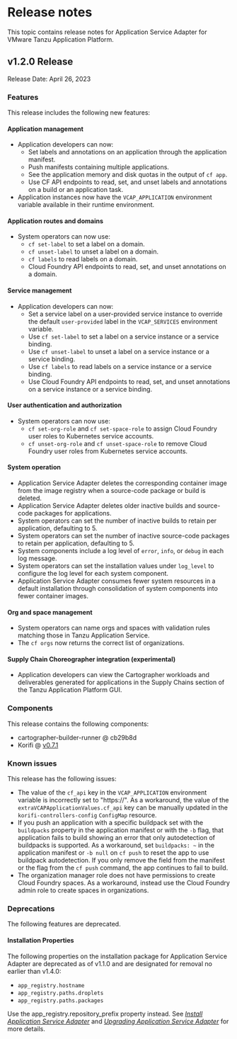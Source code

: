 # Release notes

This topic contains release notes for Application Service Adapter for VMware
Tanzu Application Platform.

## <a id='1-2-0'></a> v1.2.0 Release

Release Date: April 26, 2023

### Features

This release includes the following new features:

#### Application management

- Application developers can now:
  - Set labels and annotations on an application through the application
    manifest.
  - Push manifests containing multiple applications.
  - See the application memory and disk quotas in the output of `cf app`.
  - Use CF API endpoints to read, set, and unset labels and annotations on a
    build or an application task.
- Application instances now have the `VCAP_APPLICATION` environment variable
  available in their runtime environment.

#### Application routes and domains

- System operators can now use:
  - `cf set-label` to set a label on a domain.
  - `cf unset-label` to unset a label on a domain.
  - `cf labels` to read labels on a domain.
  - Cloud Foundry API endpoints to read, set, and unset annotations on a domain.

#### Service management

- Application developers can now:
  - Set a service label on a user-provided service instance to override the
    default `user-provided` label in the `VCAP_SERVICES` environment variable.
  - Use `cf set-label` to set a label on a service instance or a service
    binding.
  - Use `cf unset-label` to unset a label on a service instance or a service
    binding.
  - Use `cf labels` to read labels on a service instance or a service binding.
  - Use Cloud Foundry API endpoints to read, set, and unset annotations on a
    service instance or a service binding.

#### User authentication and authorization

- System operators can now use:
  - `cf set-org-role` and `cf set-space-role` to assign Cloud Foundry user roles
    to Kubernetes service accounts.
  - `cf unset-org-role` and `cf unset-space-role` to remove Cloud Foundry user
    roles from Kubernetes service accounts.

#### System operation

- Application Service Adapter deletes the corresponding container image from the
  image registry when a source-code package or build is deleted.
- Application Service Adapter deletes older inactive builds and source-code
  packages for applications.
- System operators can set the number of inactive builds to retain per
  application, defaulting to 5.
- System operators can set the number of inactive source-code packages to retain
  per application, defaulting to 5.
- System components include a log level of `error`, `info`, or `debug` in each
  log message.
- System operators can set the installation values under `log_level` to
  configure the log level for each system component.
- Application Service Adapter consumes fewer system resources in a default
  installation through consolidation of system components into fewer container
  images.

#### Org and space management

- System operators can name orgs and spaces with validation rules matching those
  in Tanzu Application Service.
- The `cf orgs` now returns the correct list of organizations.

#### Supply Chain Choreographer integration (experimental)

- Application developers can view the Cartographer workloads and deliverables
  generated for applications in the Supply Chains section of the Tanzu
  Application Platform GUI.

### Components

This release contains the following components:

- cartographer-builder-runner @ cb29b8d
- Korifi @ [v0.7.1](https://github.com/cloudfoundry/korifi/tree/v0.7.1)

### Known issues

This release has the following issues:

- The value of the `cf_api` key in the `VCAP_APPLICATION` environment variable is incorrectly set to "https://".
  As a workaround, the value of the `extraVCAPApplicationValues.cf_api` key can be manually updated in the `korifi-controllers-config` `ConfigMap` resource.
- If you push an application with a specific buildpack set with the `buildpacks`
  property in the application manifest or with the `-b` flag, that application
  fails to build showing an error that only autodetection of buildpacks is
  supported. As a workaround, set `buildpacks: ~` in the application manifest or
  `-b null` on `cf push` to reset the app to use buildpack autodetection. If you
  only remove the field from the manifest or the flag from the `cf push`
  command, the app continues to fail to build.
- The organization manager role does not have permissions to create Cloud
  Foundry spaces. As a workaround, instead use the Cloud Foundry admin role to
  create spaces in organizations.

### Deprecations

The following features are deprecated.

#### Installation Properties

The following properties on the installation package for Application Service
Adapter are deprecated as of v1.1.0 and are designated for removal no earlier
than v1.4.0:

- `app_registry.hostname`
- `app_registry.paths.droplets`
- `app_registry.paths.packages`

Use the app_registry.repository_prefix property instead. See [_Install
Application Service Adapter_](install.md) and [_Upgrading Application Service
Adapter_](upgrading.md) for more details.
